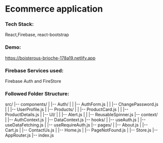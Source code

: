 # Ecommerce application

### Tech Stack:

React,Firebase, react-bootstrap

### Demo:

https://boisterous-brioche-178a19.netlify.app

### Firebase Services used:

Firebase Auth and FireStore

### Followed Folder Structure:

src/
|-- components/
| |-- Auth/
| | |-- AuthForm.js
| | |-- ChangePassword.js
| | |-- UserProfile.js
| |-- Products/
| | |-- ProductCard.js
| | |-- ProductDetails.js
| |-- UI/
| | |-- Alert.js
| | |-- ReusableSpinner.js
|-- context/
| |-- AuthContext.js
| |-- DataContext.js
|-- hooks/
| |-- useAuth.js
| |-- useDataFetching.js
| |-- useRequireAuth.js
|-- pages/
| |-- About.js
| |-- Cart.js
| |-- ContactUs.js
| |-- Home.js
| |-- PageNotFound.js
| |-- Store.js
|-- AppRouter.js
|-- index.js
